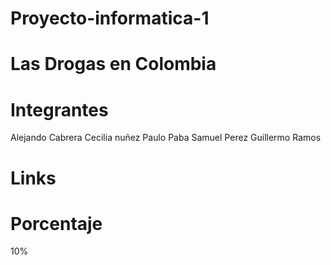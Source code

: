 Proyecto-informatica-1
======================

Las Drogas en Colombia
======================

Integrantes
===========
Alejando Cabrera
Cecilia nuñez
Paulo Paba
Samuel Perez
Guillermo Ramos

Links
=====





Porcentaje
==========
10%
